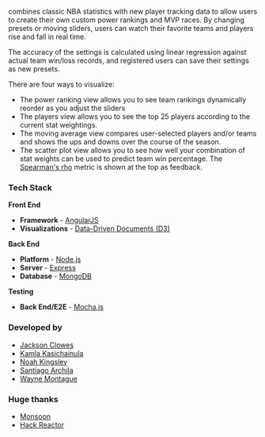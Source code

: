 combines classic NBA statistics with new player tracking data to allow users to create their own custom power rankings and MVP races.  By changing presets or moving sliders, users can watch their favorite teams and players rise and fall in real time.

The accuracy of the settings is calculated using linear regression against actual team win/loss records, and registered users can save their settings as new presets.

There are four ways to visualize:
* The power ranking view allows you to see team rankings dynamically reorder as you adjust the sliders
* The players view allows you to see the top 25 players according to the current stat weightings.
* The moving average view compares user-selected players and/or teams and shows the ups and downs over the course of the season.
* The scatter plot view allows you to see how well your combination of stat weights can be used to predict team win percentage.  The [Spearman's rho](http://en.wikipedia.org/wiki/Spearman's_rank_correlation_coefficient) metric is shown at the top as feedback.

### Tech Stack
<strong>Front End</strong>
* <strong>Framework</strong> - [AngularJS](http://www.angularjs.org/)
* <strong>Visualizations</strong> - [Data-Driven Documents (D3)](http://www.d3js.org/)

<strong>Back End</strong>
* <strong>Platform</strong> - [Node.js](http://www.nodejs.org/)
* <strong>Server</strong> - [Express](http://www.expressjs.com/‎)
* <strong>Database</strong> - [MongoDB](http://www.mongodb.org/)

<strong>Testing</strong>
* <strong>Back End/E2E</strong> - [Mocha.js](http://visionmedia.github.io/mocha/)

### Developed by
* [Jackson Clowes](https://github.com/turingtesties)
* [Kamla Kasichainula](https://github.com/kamalama)
* [Noah Kingsley](https://github.com/nking)
* [Santiago Archila](https://github.com/sarchila)
* [Wayne Montague](https://github.com/stateoflux)

### Huge thanks
* [Monsoon](http://www.monsoonco.com/)
* [Hack Reactor](http://www.hackreactor.com/)
